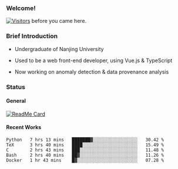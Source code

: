 ### Welcome!

[![Visitors](https://visitor-badge.laobi.icu/badge?page_id=HermitSun.HermitSun)]() before you came here.

### Brief Introduction

- Undergraduate of Nanjing University

- Used to be a web front-end developer, using Vue.js & TypeScript

- Now working on anomaly detection & data provenance analysis

### Status

#### General

[![ReadMe Card](https://github-readme-stats.hermitsun.vercel.app/api?username=HermitSun&count_private=true&show_icons=true)]()

#### Recent Works

<!--START_SECTION:waka-->
```text
Python   7 hrs 13 mins   ███████▓░░░░░░░░░░░░░░░░░   30.42 % 
TeX      3 hrs 40 mins   ████░░░░░░░░░░░░░░░░░░░░░   15.49 % 
C        2 hrs 43 mins   ███░░░░░░░░░░░░░░░░░░░░░░   11.48 % 
Bash     2 hrs 40 mins   ██▓░░░░░░░░░░░░░░░░░░░░░░   11.26 % 
Docker   1 hr 43 mins    █▓░░░░░░░░░░░░░░░░░░░░░░░   07.28 % 
```
<!--END_SECTION:waka-->
